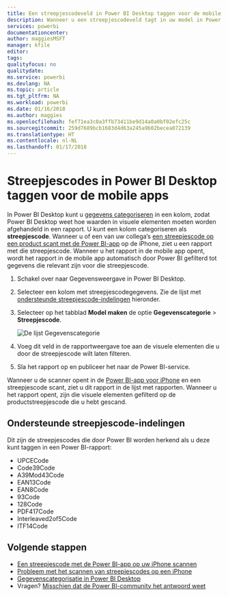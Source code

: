 ```yaml
---
title: Een streepjescodeveld in Power BI Desktop taggen voor de mobile apps
description: Wanneer u een streepjescodeveld tagt in uw model in Power BI Desktop kunt u gegevens voor streepjescodes automatisch filteren in de Power BI-app op uw iPhone.
services: powerbi
documentationcenter: 
author: maggiesMSFT
manager: kfile
editor: 
tags: 
qualityfocus: no
qualitydate: 
ms.service: powerbi
ms.devlang: NA
ms.topic: article
ms.tgt_pltfrm: NA
ms.workload: powerbi
ms.date: 01/16/2018
ms.author: maggies
ms.openlocfilehash: fef71ea3c0a3ffb73411be9d14a0a0bf02efc25c
ms.sourcegitcommit: 259d7689bcb1683d4d63a245a9b02becea072139
ms.translationtype: HT
ms.contentlocale: nl-NL
ms.lasthandoff: 01/17/2018
---
```

# <a name="tag-barcodes-in-power-bi-desktop-for-the-mobile-apps"></a>Streepjescodes in Power BI Desktop taggen voor de mobile apps
In Power BI Desktop kunt u [gegevens categoriseren](desktop-data-categorization.md) in een kolom, zodat Power BI Desktop weet hoe waarden in visuele elementen moeten worden afgehandeld in een rapport. U kunt een kolom categoriseren als **streepjescode**. Wanneer u of een van uw collega‘s [een streepjescode op een product scant met de Power BI-app](mobile-apps-scan-barcode-iphone.md) op de iPhone, ziet u een rapport met die streepjescode. Wanneer u het rapport in de mobile app opent, wordt het rapport in de mobile app automatisch door Power BI gefilterd tot gegevens die relevant zijn voor die streepjescode.

1. Schakel over naar Gegevensweergave in Power BI Desktop.
2. Selecteer een kolom met streepjescodegegevens. Zie de lijst met [ondersteunde streepjescode-indelingen](#supported-barcode-formats) hieronder.
3. Selecteer op het tabblad **Model maken** de optie **Gegevenscategorie** > **Streepjescode**.
   
    ![De lijst Gegevenscategorie](media/desktop-mobile-barcodes/power-bi-desktop-barcode.png)
4. Voeg dit veld in de rapportweergave toe aan de visuele elementen die u door de streepjescode wilt laten filteren.
5. Sla het rapport op en publiceer het naar de Power BI-service.

Wanneer u de scanner opent in de [Power BI-app voor iPhone](mobile-ios-ipad-iphone-apps.md) en een streepjescode scant, ziet u dit rapport in de lijst met rapporten. Wanneer u het rapport opent, zijn die visuele elementen gefilterd op de productstreepjescode die u hebt gescand.

## <a name="supported-barcode-formats"></a>Ondersteunde streepjescode-indelingen
Dit zijn de streepjescodes die door Power BI worden herkend als u deze kunt taggen in een Power BI-rapport: 

* UPCECode 
* Code39Code  
* A39Mod43Code 
* EAN13Code 
* EAN8Code  
* 93Code  
* 128Code 
* PDF417Code 
* Interleaved2of5Code 
* ITF14Code 

## <a name="next-steps"></a>Volgende stappen
* [Een streepjescode met de Power BI-app op uw iPhone scannen](mobile-apps-scan-barcode-iphone.md)
* [Probleem met het scannen van streepjescodes op een iPhone](mobile-apps-scan-barcode-iphone.md#issues-with-scanning-a-barcode)
* [Gegevenscategorisatie in Power BI Desktop](desktop-data-categorization.md)  
* Vragen? [Misschien dat de Power BI-community het antwoord weet](http://community.powerbi.com/)

